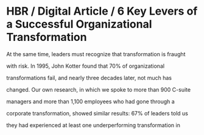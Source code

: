 # HBR / Digital Article / 6 Key Levers of a Successful Organizational Transformation

At the same time, leaders must recognize that transformation is fraught

with risk. In 1995, John Kotter found that 70% of organizational

transformations fail, and nearly three decades later, not much has

changed. Our own research, in which we spoke to more than 900 C-suite

managers and more than 1,100 employees who had gone through a

corporate transformation, showed similar results: 67% of leaders told us

they had experienced at least one underperforming transformation in